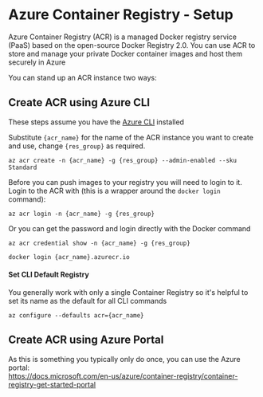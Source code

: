 # Azure Container Registry - Setup
Azure Container Registry (ACR) is a managed Docker registry service (PaaS) based on the open-source Docker Registry 2.0. You can use ACR to store and manage your private Docker container images and host them securely in Azure

You can stand up an ACR instance two ways:

## Create ACR using Azure CLI
These steps assume you have the [Azure CLI](https://docs.microsoft.com/en-us/cli/azure/?view=azure-cli-latest) installed

Substitute `{acr_name}` for the name of the ACR instance you want to create and use, change `{res_group}` as required.
```
az acr create -n {acr_name} -g {res_group} --admin-enabled --sku Standard
```

Before you can push images to your registry you will need to login to it.
Login to the ACR with (this is a wrapper around the `docker login` command):
```
az acr login -n {acr_name} -g {res_group}
```

Or you can get the password and login directly with the Docker command
```
az acr credential show -n {acr_name} -g {res_group}

docker login {acr_name}.azurecr.io
```

#### Set CLI Default Registry
You generally work with only a single Container Registry so it's helpful to set its name as the default for all CLI commands
```
az configure --defaults acr={acr_name}
```


## Create ACR using Azure Portal
As this is something you typically only do once, you can use the Azure portal:  
https://docs.microsoft.com/en-us/azure/container-registry/container-registry-get-started-portal